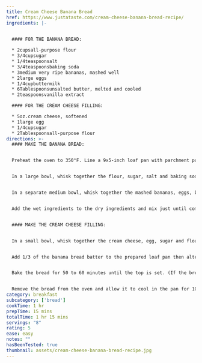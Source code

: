 ```yaml
---
title: Cream Cheese Banana Bread
href: https://www.justataste.com/cream-cheese-banana-bread-recipe/
ingredients: |-
  

  #### FOR THE BANANA BREAD:

  * 2cupsall-purpose flour
  * 3/4cupsugar
  * 1/4teaspoonsalt
  * 3/4teaspoonsbaking soda
  * 3medium very ripe bananas, mashed well
  * 2large eggs
  * 1/4cupbuttermilk
  * 6Tablespoonsunsalted butter, melted and cooled
  * 2teaspoonsvanilla extract

  #### FOR THE CREAM CHEESE FILLING:

  * 5oz.cream cheese, softened
  * 1large egg
  * 1/4cupsugar
  * 2Tablespoonsall-purpose flour
directions: >-
  #### MAKE THE BANANA BREAD:


  Preheat the oven to 350°F. Line a 9x5-inch loaf pan with parchment paper so that it hangs over on the longer sides then grease the parchment paper with cooking spray.


  In a large bowl, whisk together the flour, sugar, salt and baking soda.


  In a separate medium bowl, whisk together the mashed bananas, eggs, buttermilk, melted butter and vanilla extract.


  Add the wet ingredients to the dry ingredients and mix just until combined. Set the batter aside.


  #### MAKE THE CREAM CHEESE FILLING:


  In a small bowl, whisk together the cream cheese, egg, sugar and flour. (Alternately, use a handheld beater to combine the ingredients.)


  Add 1/3 of the banana bread batter to the prepared loaf pan then alternately add dollops of the cream cheese filling and remaining banana bread batter to the pan. Using a knife, swirl together the mixture.


  Bake the bread for 50 to 60 minutes until the top is set. (If the bread is getting too dark around the edges, you can tent the pan with foil and continue baking.)


  Remove the bread from the oven and allow it to cool in the pan for 10 minutes before using the parchment paper overhangs to lift the bread out of the pan and onto a rack to cool completely. Slice and serve.
category: breakfast
subcategory: ['bread']
cookTime: 1 hr
prepTime: 15 mins
totalTime: 1 hr 15 mins
servings: "8"
rating: 5
ease: easy
notes: ""
hasBeenTested: true
thumbnail: assets/cream-cheese-banana-bread-recipe.jpg
---
```

